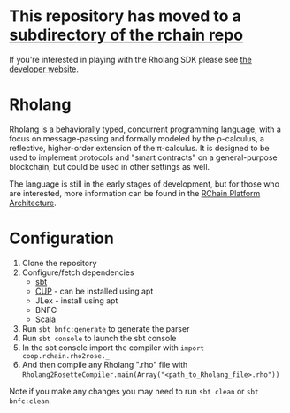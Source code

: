 # This repository has moved to a [subdirectory of the rchain repo](https://github.com/rchain/rchain/tree/master/rholang)

If you're interested in playing with the Rholang SDK please see [the developer website](https://developer.rchain.coop).

# Rholang

Rholang is a behaviorally typed, concurrent programming language, with a focus on message-passing and formally modeled by the ρ-calculus, a reflective, higher-order extension of the π-calculus. It is designed to be used to implement protocols and "smart contracts" on a general-purpose blockchain, but could be used in other settings as well.

The language is still in the early stages of development, but for those who are interested, more information can be found in the [RChain Platform Architecture](http://rchain-architecture.readthedocs.io/en/latest/).

# Configuration

1. Clone the repository
2. Configure/fetch dependencies
    * [sbt](http://www.scala-sbt.org/0.13/docs/Installing-sbt-on-Linux.html)
    * [CUP](http://www2.cs.tum.edu/projects/cup/install.php) - can be installed using apt
    * JLex - install using apt
    * BNFC
    * Scala
4. Run `sbt bnfc:generate` to generate the parser
5. Run `sbt console` to launch the sbt console
6. In the sbt console import the compiler with `import coop.rchain.rho2rose._`
7. And then compile any Rholang ".rho" file with `Rholang2RosetteCompiler.main(Array("<path_to_Rholang_file>.rho"))`
 
Note if you make any changes you may need to run `sbt clean` or `sbt bnfc:clean`.
